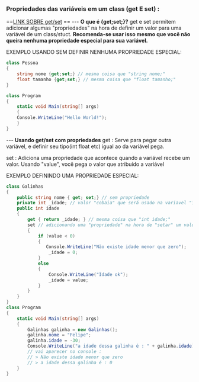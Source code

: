 ### Propriedades das variáveis em um class (get E set) : 
==[LINK SOBRE get/set](https://www.w3schools.com/cs/cs_properties.php) ==
\--- **O que é {get;set;}?** 
get e set permitem adicionar algumas "propriedades" na hora de definir um valor para uma variável de um class/stuct. **Recomenda-se usar isso mesmo que você não queira  nenhuma propriedade especial para sua variável.**

EXEMPLO USANDO SEM DEFINIR NENHUMA PROPRIEDADE ESPECIAL: 
```c# 
class Pessoa
{
	string nome {get;set;} // mesma coisa que "string nome;"
	float tamanho {get;set;} // mesma coisa que "float tamanho;"
}

class Program 
{
    static void Main(string[] args) 
    {
	Console.WriteLine("Hello World!");
    }
}
```

\--- **Usando get/set com propriedades**
get : Serve para pegar outra variável, e definir seu tipo(int float etc) igual ao da variável pega.  

set : Adiciona uma propriedade que acontece quando a variável recebe um valor. Usando "value", você pega o valor que atribuído a variável 

EXEMPLO DEFININDO UMA PROPRIEDADE ESPECIAL: 
```cs
class Galinhas
{
    public string nome { get; set;} // sem propriedade
    private int _idade; // valor "cobaia" que será usado na variavel "idade"
    public int idade
    {
        get { return _idade; } // mesma coisa que "int idade;"
        set // adicionando uma "propriedade" na hora de "setar" um valor a esta variavel, essa "propriedade" será lida quando a variavel receber um valor(value)
        {
            if (value < 0)
            {
               Console.WriteLine("Não existe idade menor que zero");
                _idade = 0;
            }
            else
            {
                Console.WriteLine("Idade ok");
                _idade = value;
            }
        }
    }
}
class Program
{
    static void Main(string[] args)
    {
        Galinhas galinha = new Galinhas();
        galinha.nome = "Felipe";
        galinha.idade = -30;
        Console.WriteLine("a idade dessa galinha é : " + galinha.idade);
        // vai aparecer no console :
        // > Não existe idade menor que zero
        // > a idade dessa galinha é : 0
    }
}
